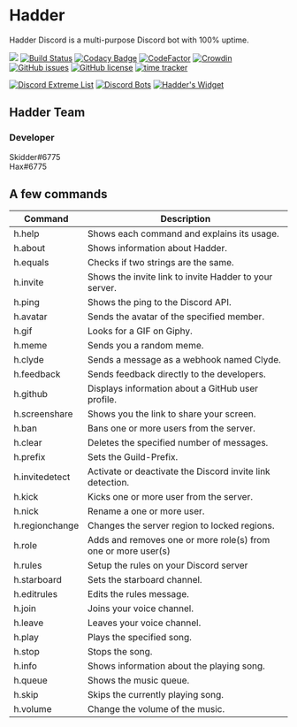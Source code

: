 # Hadder

Hadder Discord is a multi-purpose Discord bot with 100% uptime.

<a href="https://discord.gg/58My2dM"><img src="https://discordapp.com/api/guilds/448554629282922527/embed.png"/></a>
[![Build Status](https://github.com/BigBotNetwork/Hadder/workflows/Hadder/badge.svg)](https://github.com/BigBotNetwork/Hadder)
[![Codacy Badge](https://api.codacy.com/project/badge/Grade/ddb8cb7ec85f467caa691c175e1f01b5)](https://www.codacy.com/gh/BigBotNetwork/Hadder?utm_source=github.com&amp;utm_medium=referral&amp;utm_content=BigBotNetwork/Hadder&amp;utm_campaign=Badge_Grade)
[![CodeFactor](https://www.codefactor.io/repository/github/bigbotnetwork/hadder/badge)](https://www.codefactor.io/repository/github/bigbotnetwork/hadder)
[![Crowdin](https://badges.crowdin.net/e/bc0babde730eb3eada34778502a31b03/localized.svg)](https://bbn.crowdin.com/hadder)
[![GitHub issues](https://img.shields.io/github/issues/BigBotNetwork/Hadder)](https://github.com/BigBotNetwork/Hadder/issues)
[![GitHub license](https://img.shields.io/github/license/BigBotNetwork/Hadder)](https://github.com/BigBotNetwork/Hadder/blob/master/LICENSE)
[![time tracker](https://wakatime.com/badge/github/BigBotNetwork/Hadder.svg)](https://wakatime.com/badge/github/BigBotNetwork/Hadder)

[![Discord Extreme List](https://api.discordextremelist.xyz/v1/bot/637002314162372639/widget)](https://discordextremelist.xyz/bots/Hadder)
[![Discord Bots](https://top.gg/api/widget/637002314162372639.svg)](https://top.gg/bot/637002314162372639)
[![Hadder's Widget](https://api.botlist.space/widget/637002314162372639/2 "Hadder's Widget")](https://botlist.space/bot/637002314162372639?utm_source=bls&utm_medium=widget&utm_campaign=637002314162372639)

## Hadder Team
### Developer
Skidder#6775 <br>
Hax#6775

## A few commands
| **Command**    | **Description**                                               |
|----------------|---------------------------------------------------------------|
| h.help         | Shows each command and explains its usage.                    |
| h.about        | Shows information about Hadder.                               |
| h.equals       | Checks if two strings are the same.                           |
| h.invite       | Shows the invite link to invite Hadder to your server.        |
| h.ping         | Shows the ping to the Discord API.                            |
| h.avatar       | Sends the avatar of the specified member.                     |
| h.gif          | Looks for a GIF on Giphy.                                     |
| h.meme         | Sends you a random meme.                                      |
| h.clyde        | Sends a message as a webhook named Clyde.                     |
| h.feedback     | Sends feedback directly to the developers.                    |
| h.github       | Displays information about a GitHub user profile.             |
| h.screenshare  | Shows you the link to share your screen.                      |
| h.ban          | Bans one or more users from the server.                       |
| h.clear        | Deletes the specified number of messages.                     |
| h.prefix       | Sets the Guild-Prefix.                                        |
| h.invitedetect | Activate or deactivate the Discord invite link detection.     |
| h.kick         | Kicks one or more user from the server.                       |
| h.nick         | Rename a one or more user.                                    |
| h.regionchange | Changes the server region to locked regions.                  |
| h.role         | Adds and removes one or more role(s) from one or more user(s) |
| h.rules        | Setup the rules on your Discord server                        |
| h.starboard    | Sets the starboard channel.                                   |
| h.editrules    | Edits the rules message.                                      |
| h.join         | Joins your voice channel.                                     |
| h.leave        | Leaves your voice channel.                                    |
| h.play         | Plays the specified song.                                     |
| h.stop         | Stops the song.                                               |
| h.info         | Shows information about the playing song.                     |
| h.queue        | Shows the music queue.                                        |
| h.skip         | Skips the currently playing song.                             |
| h.volume       | Change the volume of the music.                               |
